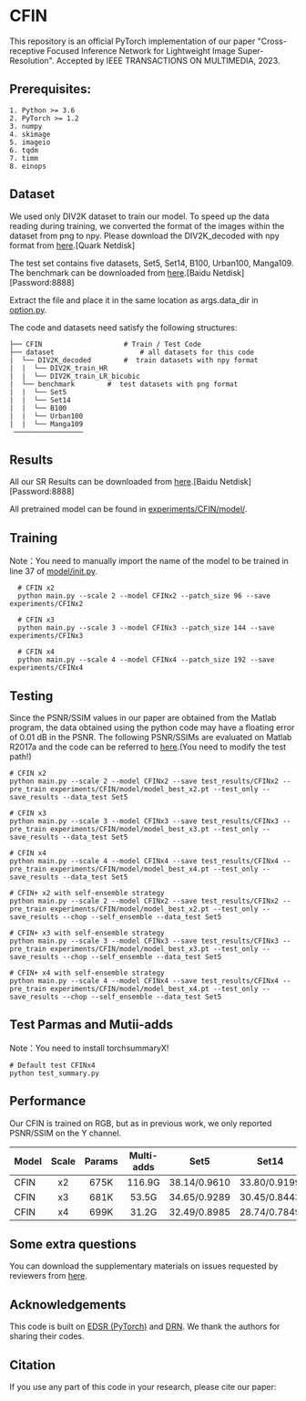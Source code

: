 # CFIN

This repository is an official PyTorch implementation of our paper "Cross-receptive Focused Inference Network for Lightweight Image Super-Resolution". Accepted by IEEE TRANSACTIONS ON MULTIMEDIA, 2023.

## Prerequisites:
```
1. Python >= 3.6
2. PyTorch >= 1.2
3. numpy
4. skimage
5. imageio
6. tqdm
7. timm
8. einops
```

## Dataset
We used only DIV2K dataset to train our model. To speed up the data reading during training, we converted the format of the images within the dataset from png to npy. 
Please download the DIV2K_decoded with npy format from <a href="https://pan.quark.cn/s/43248032bab2">here</a>.[Quark Netdisk]

The test set contains five datasets, Set5, Set14, B100, Urban100, Manga109. The benchmark can be downloaded from <a href="https://pan.baidu.com/s/1Vb68GWERriLmJRtYfm2uEg">here</a>.[Baidu Netdisk][Password:8888]

Extract the file and place it in the same location as args.data_dir in <a href="https://github.com/24wenjie-li/CFIN/blob/main/option.py">option.py</a>.

The code and datasets need satisfy the following structures:
```
├── CFIN  					# Train / Test Code
├── dataset  					# all datasets for this code
|  └── DIV2K_decoded  		#  train datasets with npy format
|  |  └── DIV2K_train_HR  		
|  |  └── DIV2K_train_LR_bicubic 			
|  └── benchmark  		#  test datasets with png format 
|  |  └── Set5
|  |  └── Set14
|  |  └── B100
|  |  └── Urban100
|  |  └── Manga109
 ─────────────────
```


## Results
All our SR Results can be downloaded from <a href="https://pan.baidu.com/s/1QVku7exoRGRNNwKeWUThAw">here</a>.[Baidu Netdisk][Password:8888]

All pretrained model can be found in <a href="https://github.com/24wenjie-li/CFIN/tree/main/experiments/CFIN/model">experiments/CFIN/model/</a>.

## Training
Note：You need to manually import the name of the model to be trained in line 37 of <a href="https://github.com/24wenjie-li/CFIN/blob/main/model/__init__.py">model/init.py</a>.
```
  # CFIN x2
  python main.py --scale 2 --model CFINx2 --patch_size 96 --save experiments/CFINx2
  
  # CFIN x3
  python main.py --scale 3 --model CFINx3 --patch_size 144 --save experiments/CFINx3
  
  # CFIN x4
  python main.py --scale 4 --model CFINx4 --patch_size 192 --save experiments/CFINx4
```

## Testing
Since the PSNR/SSIM values in our paper are obtained from the Matlab program, the data obtained using the python code may have a floating error of 0.01 dB in the PSNR. The following PSNR/SSIMs are evaluated on Matlab R2017a and the code can be referred to <a href="https://github.com/24wenjie-li/FDIWN/blob/main/FDIWN_TestCode/Evaluate_PSNR_SSIM.m">here</a>.(You need to modify the test path!)
```
# CFIN x2
python main.py --scale 2 --model CFINx2 --save test_results/CFINx2 --pre_train experiments/CFIN/model/model_best_x2.pt --test_only --save_results --data_test Set5

# CFIN x3
python main.py --scale 3 --model CFINx3 --save test_results/CFINx3 --pre_train experiments/CFIN/model/model_best_x3.pt --test_only --save_results --data_test Set5

# CFIN x4
python main.py --scale 4 --model CFINx4 --save test_results/CFINx4 --pre_train experiments/CFIN/model/model_best_x4.pt --test_only --save_results --data_test Set5

# CFIN+ x2 with self-ensemble strategy
python main.py --scale 2 --model CFINx2 --save test_results/CFINx2 --pre_train experiments/CFIN/model/model_best_x2.pt --test_only --save_results --chop --self_ensemble --data_test Set5 

# CFIN+ x3 with self-ensemble strategy
python main.py --scale 3 --model CFINx3 --save test_results/CFINx3 --pre_train experiments/CFIN/model/model_best_x3.pt --test_only --save_results --chop --self_ensemble --data_test Set5

# CFIN+ x4 with self-ensemble strategy
python main.py --scale 4 --model CFINx4 --save test_results/CFINx4 --pre_train experiments/CFIN/model/model_best_x4.pt --test_only --save_results --chop --self_ensemble --data_test Set5
```

## Test Parmas and Mutii-adds
Note：You need to install torchsummaryX!
```
# Default test CFINx4
python test_summary.py
```

## Performance
Our CFIN is trained on RGB, but as in previous work, we only reported PSNR/SSIM on the Y channel.

Model|Scale|Params|Multi-adds|Set5|Set14|B100|Urban100|Manga109
--|:--:|:--:|:--:|:--:|:--:|:--:|:--:|:--:
CFIN        |x2|675K|116.9G|38.14/0.9610|33.80/0.9199|32.26/0.9006|32.48/0.9311|38.97/0.9777
CFIN        |x3|681K|53.5G|34.65/0.9289|30.45/0.8443|29.18/0.8071|28.49/0.8583|33.89/0.9464
CFIN        |x4|699K|31.2G|32.49/0.8985|28.74/0.7849|27.68/0.7396|26.39/0.7946|30.73/0.9124

## Some extra questions
You can download the supplementary materials on issues requested by reviewers from <a href="">here</a>.

## Acknowledgements
This code is built on [EDSR (PyTorch)](https://github.com/thstkdgus35/EDSR-PyTorch) and [DRN](https://github.com/guoyongcs/DRN). We thank the authors for sharing their codes.

## Citation

If you use any part of this code in your research, please cite our paper:

```

```

